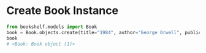 # Create Book Instance

```python
from bookshelf.models import Book
book = Book.objects.create(title="1984", author="George Orwell", publication_year=1949)
book
# <Book: Book object (1)>
```